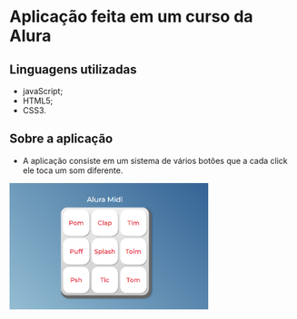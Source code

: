 # Aplicação feita em um curso da Alura

## Linguagens utilizadas
- javaScript;
- HTML5;
- CSS3.

## Sobre a aplicação 
- A aplicação consiste em um sistema de vários botões que a cada click ele toca um som diferente.

<p> <img src ="images\Foto do programa.PNG" width="350"></p>